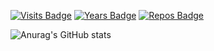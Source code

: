 [![Visits Badge](https://badges.pufler.dev/visits/tolba-00/tolba-00)](https://badges.pufler.dev) [![Years Badge](https://badges.pufler.dev/years/tolba-00)](https://badges.pufler.dev) [![Repos Badge](https://badges.pufler.dev/repos/tolba-00)](https://badges.pufler.dev)


![Anurag's GitHub stats](https://github-readme-stats.vercel.app/api?username=tolba-00&show_icons=true&theme=dark)


